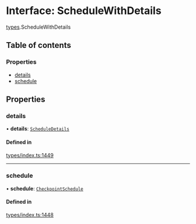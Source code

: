 # Interface: ScheduleWithDetails

[types](../wiki/types).ScheduleWithDetails

## Table of contents

### Properties

- [details](../wiki/types.ScheduleWithDetails#details)
- [schedule](../wiki/types.ScheduleWithDetails#schedule)

## Properties

### details

• **details**: [`ScheduleDetails`](../wiki/api.entities.CheckpointSchedule.types.ScheduleDetails)

#### Defined in

[types/index.ts:1449](https://github.com/PolymeshAssociation/polymesh-sdk/blob/95e180d2/src/types/index.ts#L1449)

___

### schedule

• **schedule**: [`CheckpointSchedule`](../wiki/api.entities.CheckpointSchedule.CheckpointSchedule)

#### Defined in

[types/index.ts:1448](https://github.com/PolymeshAssociation/polymesh-sdk/blob/95e180d2/src/types/index.ts#L1448)
